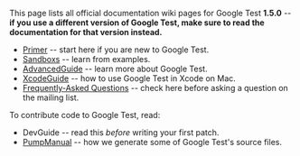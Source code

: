 This page lists all official documentation wiki pages for Google Test **1.5.0** -- **if you use a different version of Google Test, make sure to read the documentation for that version instead.**

  * [Primer](V1_5_Primer.md) -- start here if you are new to Google Test.
  * [Sandboxs](Sandboxs.md) -- learn from examples.
  * [AdvancedGuide](V1_5_AdvancedGuide.md) -- learn more about Google Test.
  * [XcodeGuide](V1_5_XcodeGuide.md) -- how to use Google Test in Xcode on Mac.
  * [Frequently-Asked Questions](V1_5_FAQ.md) -- check here before asking a question on the mailing list.

To contribute code to Google Test, read:

  * DevGuide -- read this _before_ writing your first patch.
  * [PumpManual](V1_5_PumpManual.md) -- how we generate some of Google Test's source files.
